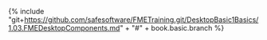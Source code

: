 {% include "git+https://github.com/safesoftware/FMETraining.git/DesktopBasic1Basics/1.03.FMEDesktopComponents.md" + "#" + book.basic.branch %}
